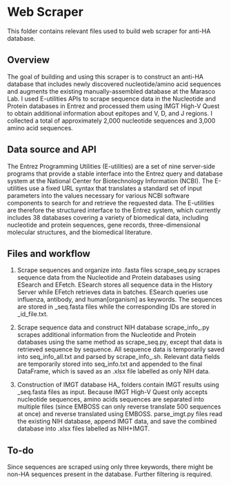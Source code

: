 # Web Scraper

This folder contains relevant files used to build web scraper for anti-HA database.


## Overview

The goal of building and using this scraper is to construct an anti-HA database that includes newly discovered nucleotide/amino acid sequences and augments the existing manually-assembled database at the Marasco Lab. I used E-utilities APIs to scrape sequence data in the Nucleotide and Protein databases in Entrez and processed them using IMGT High-V Quest to obtain additional information about epitopes and V, D, and J regions. I collected a total of approximately 2,000 nucleotide sequences and 3,000 amino acid sequences.


## Data source and API

The Entrez Programming Utilities (E-utilities) are a set of nine server-side programs that provide a stable interface into the Entrez query and database system at the National Center for Biotechnology Information (NCBI). The E-utilities use a fixed URL syntax that translates a standard set of input parameters into the values necessary for various NCBI software components to search for and retrieve the requested data. The E-utilities are therefore the structured interface to the Entrez system, which currently includes 38 databases covering a variety of biomedical data, including nucleotide and protein sequences, gene records, three-dimensional molecular structures, and the biomedical literature.


## Files and workflow

1. Scrape sequences and organize into .fasta files
scrape_seq.py scrapes sequence data from the Nucleotide and Protein databases using ESearch and EFetch. ESearch stores all sequence data in the History Server while EFetch retrieves data in batches. ESearch queries use influenza, antibody, and human[organism] as keywords. The sequences are stored in _seq.fasta files while the corresponding IDs are stored in _id_file.txt.

2. Scrape sequence data and construct NIH database
scrape_info_.py scrapes additional information from the Nucleotide and Protein databases using the same method as scrape_seq.py, except that data is retrieved sequence by sequence. All sequence data is temporarily saved into seq_info_all.txt and parsed by scrape_info_.sh. Relevant data fields are temporarily stored into seq_info.txt and appended to the final DataFrame, which is saved as an .xlsx file labelled as only NIH data.

3. Construction of IMGT database
HA_ folders contain IMGT results using _seq.fasta files as input. Because IMGT High-V Quest only accepts nucleotide sequences, amino acids sequences are separated into multiple files (since EMBOSS can only reverse translate 500 sequences at once) and reverse translated using EMBOSS. parse_imgt.py files read the existing NIH database, append IMGT data, and save the combined database into .xlsx files labelled as NIH+IMGT.


## To-do

Since sequences are scraped using only three keywords, there might be non-HA sequences present in the database. Further filtering is required.